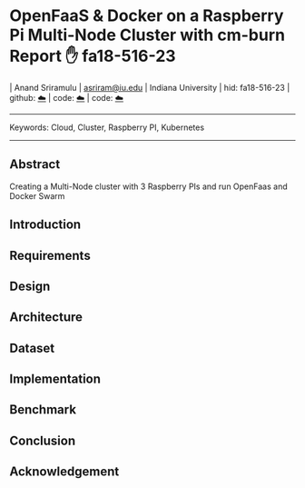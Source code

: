 # OpenFaaS & Docker on a Raspberry Pi Multi-Node Cluster with cm-burn Report :hand: fa18-516-23

| Anand Sriramulu
| asriram@iu.edu
| Indiana University
| hid: fa18-516-23
| github: [:cloud:](https://github.com/cloudmesh-community/fa18-516-23/blob/master/project-report/report.md)
| code: [:cloud:](https://github.com/cloudmesh-community/cm-burn)
| code: [:cloud:](https://github.com/cloudmesh-community/pi)

---

Keywords: Cloud, Cluster, Raspberry PI, Kubernetes

---

## Abstract

Creating a Multi-Node cluster with 3 Raspberry PIs and run OpenFaas and Docker Swarm 

## Introduction

## Requirements


## Design

## Architecture

## Dataset

## Implementation

## Benchmark

## Conclusion

## Acknowledgement

